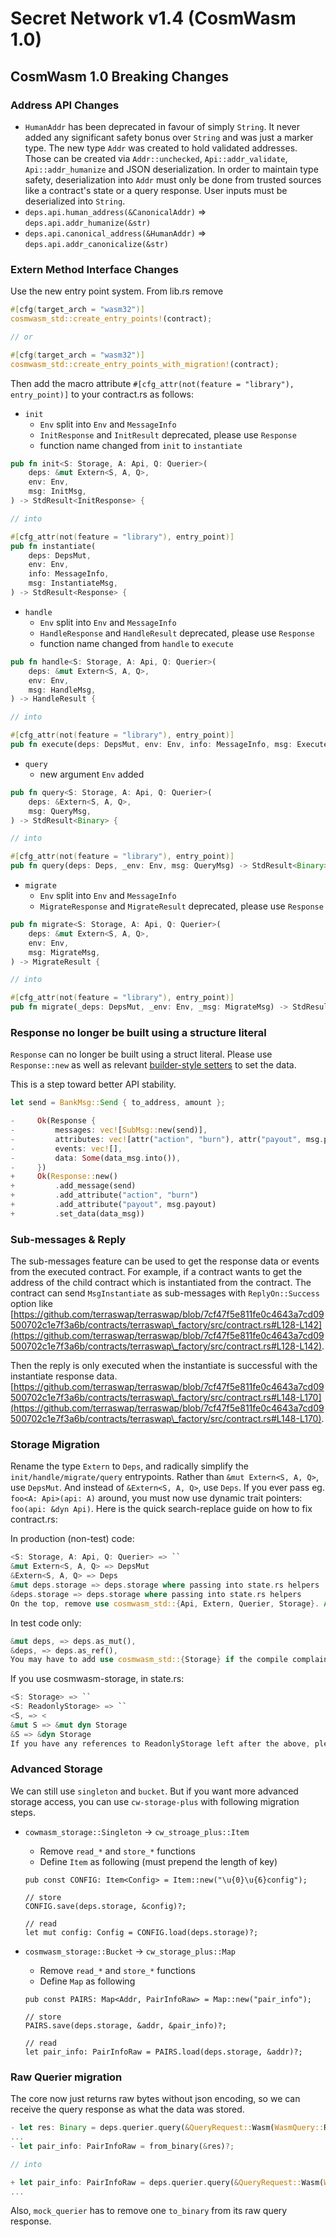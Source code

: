 # Secret Network v1.4 (CosmWasm 1.0)

## CosmWasm 1.0 Breaking Changes

### Address API Changes

* `HumanAddr` has been deprecated in favour of simply `String`. It never added any significant safety bonus over `String` and was just a marker type. The new type `Addr` was created to hold validated addresses. Those can be created via `Addr::unchecked`, `Api::addr_validate`, `Api::addr_humanize` and JSON deserialization. In order to maintain type safety, deserialization into `Addr` must only be done from trusted sources like a contract's state or a query response. User inputs must be deserialized into `String`.
* `deps.api.human_address(&CanonicalAddr)` => `deps.api.addr_humanize(&str)`
* `deps.api.canonical_address(&HumanAddr)` => `deps.api.addr_canonicalize(&str)`

### Extern Method Interface Changes

Use the new entry point system. From lib.rs remove

```rust
#[cfg(target_arch = "wasm32")]
cosmwasm_std::create_entry_points!(contract);

// or

#[cfg(target_arch = "wasm32")]
cosmwasm_std::create_entry_points_with_migration!(contract);
```

Then add the macro attribute `#[cfg_attr(not(feature = "library"), entry_point)]` to your contract.rs as follows:

* `init`
  * `Env` split into `Env` and `MessageInfo`
  * `InitResponse` and `InitResult` deprecated, please use `Response`
  * function name changed from `init` to `instantiate`

```rust
pub fn init<S: Storage, A: Api, Q: Querier>(
    deps: &mut Extern<S, A, Q>,
    env: Env,
    msg: InitMsg,
) -> StdResult<InitResponse> {

// into 

#[cfg_attr(not(feature = "library"), entry_point)]
pub fn instantiate(
    deps: DepsMut,
    env: Env,
    info: MessageInfo,
    msg: InstantiateMsg,
) -> StdResult<Response> {
```

* `handle`
  * `Env` split into `Env` and `MessageInfo`
  * `HandleResponse` and `HandleResult` deprecated, please use `Response`
  * function name changed from `handle` to `execute`

```rust
pub fn handle<S: Storage, A: Api, Q: Querier>(
    deps: &mut Extern<S, A, Q>,
    env: Env,
    msg: HandleMsg,
) -> HandleResult {

// into 

#[cfg_attr(not(feature = "library"), entry_point)]
pub fn execute(deps: DepsMut, env: Env, info: MessageInfo, msg: ExecuteMsg) -> StdResult<Response> {
```

* `query`
  * new argument `Env` added

```rust
pub fn query<S: Storage, A: Api, Q: Querier>(
    deps: &Extern<S, A, Q>,
    msg: QueryMsg,
) -> StdResult<Binary> {

// into 

#[cfg_attr(not(feature = "library"), entry_point)]
pub fn query(deps: Deps, _env: Env, msg: QueryMsg) -> StdResult<Binary> {
```

* `migrate`
  * `Env` split into `Env` and `MessageInfo`
  * `MigrateResponse` and `MigrateResult` deprecated, please use `Response`

```rust
pub fn migrate<S: Storage, A: Api, Q: Querier>(
    deps: &mut Extern<S, A, Q>,
    env: Env,
    msg: MigrateMsg,
) -> MigrateResult {

// into 

#[cfg_attr(not(feature = "library"), entry_point)]
pub fn migrate(_deps: DepsMut, _env: Env, _msg: MigrateMsg) -> StdResult<Response> {
```

### Response no longer be built using a structure literal

`Response` can no longer be built using a struct literal. Please use `Response::new` as well as relevant [builder-style setters](https://github.com/CosmWasm/cosmwasm/blob/402e3281ff5bc1cd7b4b3e36c2bb9914f07eaaf6/packages/std/src/results/response.rs#L103-L167) to set the data.

This is a step toward better API stability.

```rust
let send = BankMsg::Send { to_address, amount };

-     Ok(Response {
-         messages: vec![SubMsg::new(send)],
-         attributes: vec![attr("action", "burn"), attr("payout", msg.payout)],
-         events: vec![],
-         data: Some(data_msg.into()),
-     })
+     Ok(Response::new()
+         .add_message(send)
+         .add_attribute("action", "burn")
+         .add_attribute("payout", msg.payout)
+         .set_data(data_msg))
```

### Sub-messages & Reply

The sub-messages feature can be used to get the response data or events from the executed contract. For example, if a contract wants to get the address of the child contract which is instantiated from the contract. The contract can send `MsgInstantiate` as sub-messages with `ReplyOn::Success` option like [https://github.com/terraswap/terraswap/blob/7cf47f5e811fe0c4643a7cd09500702c1e7f3a6b/contracts/terraswap\_factory/src/contract.rs#L128-L142](https://github.com/terraswap/terraswap/blob/7cf47f5e811fe0c4643a7cd09500702c1e7f3a6b/contracts/terraswap\_factory/src/contract.rs#L128-L142).

Then the reply is only executed when the instantiate is successful with the instantiate response data. [https://github.com/terraswap/terraswap/blob/7cf47f5e811fe0c4643a7cd09500702c1e7f3a6b/contracts/terraswap\_factory/src/contract.rs#L148-L170](https://github.com/terraswap/terraswap/blob/7cf47f5e811fe0c4643a7cd09500702c1e7f3a6b/contracts/terraswap\_factory/src/contract.rs#L148-L170).

### Storage Migration

Rename the type `Extern` to `Deps`, and radically simplify the `init/handle/migrate/query` entrypoints. Rather than `&mut Extern<S, A, Q>`, use `DepsMut`. And instead of `&Extern<S, A, Q>`, use `Deps`. If you ever pass eg. `foo<A: Api>(api: A)` around, you must now use dynamic trait pointers: `foo(api: &dyn Api)`. Here is the quick search-replace guide on how to fix contract.rs:

In production (non-test) code:

```rust
<S: Storage, A: Api, Q: Querier> => ``
&mut Extern<S, A, Q> => DepsMut
&Extern<S, A, Q> => Deps
&mut deps.storage => deps.storage where passing into state.rs helpers
&deps.storage => deps.storage where passing into state.rs helpers
On the top, remove use cosmwasm_std::{Api, Extern, Querier, Storage}. Add use cosmwasm_std::{Deps, DepsMut}.
```

In test code only:

```rust
&mut deps, => deps.as_mut(),
&deps, => deps.as_ref(),
You may have to add use cosmwasm_std::{Storage} if the compile complains about the trait
```

If you use cosmwasm-storage, in state.rs:

```rust
<S: Storage> => ``
<S: ReadonlyStorage> => ``
<S, => <
&mut S => &mut dyn Storage
&S => &dyn Storage
If you have any references to ReadonlyStorage left after the above, please replace them with Storage
```

### Advanced Storage

We can still use `singleton` and `bucket`. But if you want more advanced storage access, you can use `cw-storage-plus` with following migration steps.

*   `cowmasm_storage::Singleton` -> `cw_stroage_plus::Item`

    * Remove `read_*` and `store_*` functions
    * Define `Item` as following (must prepend the length of key)

    ```
    pub const CONFIG: Item<Config> = Item::new("\u{0}\u{6}config");

    // store
    CONFIG.save(deps.storage, &config)?;

    // read
    let mut config: Config = CONFIG.load(deps.storage)?;
    ```
*   `cosmwasm_storage::Bucket` -> `cw_storage_plus::Map`

    * Remove `read_*` and `store_*` functions
    * Define `Map` as following

    ```
    pub const PAIRS: Map<Addr, PairInfoRaw> = Map::new("pair_info");

    // store
    PAIRS.save(deps.storage, &addr, &pair_info)?;

    // read
    let pair_info: PairInfoRaw = PAIRS.load(deps.storage, &addr)?;
    ```

### Raw Querier migration

The core now just returns raw bytes without json encoding, so we can receive the query response as what the data was stored.

```rust
- let res: Binary = deps.querier.query(&QueryRequest::Wasm(WasmQuery::Raw {
...
- let pair_info: PairInfoRaw = from_binary(&res)?;

// into 

+ let pair_info: PairInfoRaw = deps.querier.query(&QueryRequest::Wasm(WasmQuery::Raw {
...
```

Also, `mock_querier` has to remove one `to_binary` from its raw query response.
